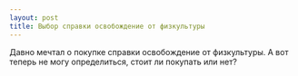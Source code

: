 ```yaml
---
layout: post 
title: Выбор справки освобождение от физкультуры 
--- 
```

Давно мечтал о покупке справки освобождение от физкультуры. А вот теперь не могу определиться, стоит ли покупать или нет?
